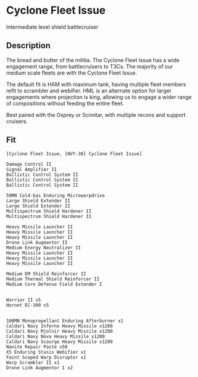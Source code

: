 # Cyclone Fleet Issue
Intermediate level shield battlecruiser

## Description
The bread and butter of the militia. The Cyclone Fleet Issue has a wide engagement range, from battlecruisers to T3Cs. The majority of our medium scale fleets are with the Cyclone Fleet Issue. 

The default fit is HAM with maximum tank, having multiple fleet members refit to scrambler and webifier. HML is an alternate option for larger engagements where projection is king, allowing us to engage a wider range of compositions without feeding the entire fleet.

Best paired with the Osprey or Scimitar, with multiple recons and support cruisers. 

## Fit
```
[Cyclone Fleet Issue, [NVY-30] Cyclone Fleet Issue]

Damage Control II
Signal Amplifier II
Ballistic Control System II
Ballistic Control System II
Ballistic Control System II

50MN Cold-Gas Enduring Microwarpdrive
Large Shield Extender II
Large Shield Extender II
Multispectrum Shield Hardener II
Multispectrum Shield Hardener II

Heavy Missile Launcher II
Heavy Missile Launcher II
Heavy Missile Launcher II
Drone Link Augmentor II
Medium Energy Neutralizer II
Heavy Missile Launcher II
Heavy Missile Launcher II
Heavy Missile Launcher II

Medium EM Shield Reinforcer II
Medium Thermal Shield Reinforcer II
Medium Core Defense Field Extender I


Warrior II x5
Hornet EC-300 x5


100MN Monopropellant Enduring Afterburner x1
Caldari Navy Inferno Heavy Missile x1200
Caldari Navy Mjolnir Heavy Missile x1200
Caldari Navy Nova Heavy Missile x1200
Caldari Navy Scourge Heavy Missile x1200
Nanite Repair Paste x50
X5 Enduring Stasis Webifier x1
Faint Scoped Warp Disruptor x1
Warp Scrambler II x1
Drone Link Augmentor I x2
```
